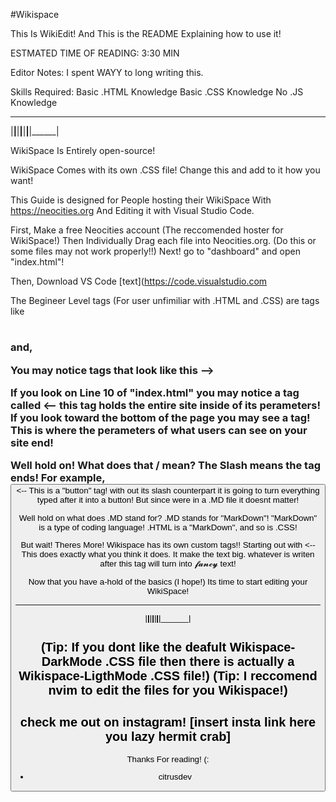 #Wikispace

This Is WikiEdit!         And This is the README Explaining how to use it!

ESTMATED TIME OF READING: 3:30 MIN

Editor Notes: I spent WAYY to long writing this.

Skills Required:      Basic .HTML Knowledge     Basic .CSS Knowledge      No .JS Knowledge

 ______ ______ ______ ______ ______ ______ ______ 
|______|______|______|______|______|______|______|

WikiSpace Is Entirely open-source!

WikiSpace Comes with its own .CSS file! Change this and add to it how you want!

This Guide is designed for People hosting their WikiSpace With https://neocities.org
And Editing it with Visual Studio Code.

First, Make a free Neocities account (The reccomended hoster for WikiSpace!)
Then Individually Drag each file into Neocities.org. (Do this or some files may not work properly!!)
Next! go to "dashboard" and open "index.html"!

Then, Download VS Code [text](https://code.visualstudio.com

The Begineer Level tags (For user unfimiliar with .HTML and .CSS) are tags like <h1> <h2> <h3> and, <p>

You may notice tags that look like this --> <!-- This is a COMMENT tag! Its a place to put text that you dont want showing up on your WikiSpace! -->

If you look on Line 10 of "index.html" you may notice a tag called <body> <-- this tag holds the entire site inside of its perameters!
If you look toward the bottom of the page you may see a </body> tag! This is where the perameters of what users can see on your site end!

Well hold on! What does that / mean? The Slash means the tag ends!
For example, <button> <-- This is a "button" tag! with out its slash counterpart it is going to turn everything typed after it into a button!
But since were in a .MD file it doesnt matter!

Well hold on what does .MD stand for? .MD stands for "MarkDown"! "MarkDown" is a type of coding language! .HTML is a "MarkDown", and so is .CSS!

But wait! Theres More! Wikispace has its own custom tags!!
Starting out with <bigtext> <-- This does exactly what you think it does. It make the text big.
<cur> whatever is writen after this tag will turn into 𝓯𝓪𝓷𝓬𝔂 text!

Now that you have a-hold of the basics (I hope!) Its time to start editing your WikiSpace!

 ______ ______ ______ ______ ______ ______ ______ 
|______|______|______|______|______|______|______|

(Tip: If you dont like the deafult Wikispace-DarkMode .CSS file then there is actually a Wikispace-LigthMode .CSS file!)
(Tip: I reccomend nvim to edit the files for you Wikispace!)
---
check me out on instagram! [insert insta link here you lazy hermit crab]
------------------------------------------------------------------------------------------------------------------------------------------------------
Thanks For reading! (:
- citrusdev
